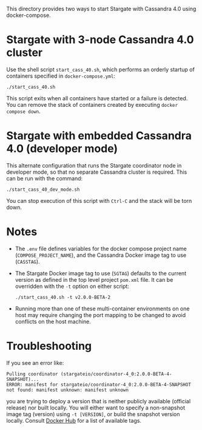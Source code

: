 This directory provides two ways to start Stargate with Cassandra 4.0 using docker-compose.

# Stargate with 3-node Cassandra 4.0 cluster

Use the shell script `start_cass_40.sh`, which performs an orderly startup of containers 
specified in `docker-compose.yml`:

`./start_cass_40.sh`

This script exits when all containers have started or a failure is detected. You can remove
the stack of containers created by executing `docker compose down`.

# Stargate with embedded Cassandra 4.0 (developer mode) 

This alternate configuration that runs the Stargate coordinator node in developer mode, so that no
separate Cassandra cluster is required. This can be run with the command:

`./start_cass_40_dev_mode.sh`

You can stop execution of this script with `Ctrl-C` and the stack will be torn down.

# Notes

* The `.env` file defines variables for the docker compose project name (`COMPOSE_PROJECT_NAME`),
  and the Cassandra Docker image tag to use (`CASSTAG`).

* The Stargate Docker image tag to use (`SGTAG`) defaults to the current version as defined in the
  top level project `pom.xml` file. It can be overridden with the `-t` option on either script:

  `./start_cass_40.sh -t v2.0.0-BETA-2`

* Running more than one of these multi-container environments on one host may require
changing the port mapping to be changed to avoid conflicts on the host machine.

# Troubleshooting

If you see an error like:
```
Pulling coordinator (stargateio/coordinator-4_0:2.0.0-BETA-4-SNAPSHOT)...
ERROR: manifest for stargateio/coordinator-4_0:2.0.0-BETA-4-SNAPSHOT not found: manifest unknown: manifest unknown
```

you are trying to deploy a version that is neither publicly available (official release) nor built locally.
You will either want to specify a non-snapshot image tag (version) using `-t [VERSION]`, or build the snapshot version locally.
Consult [Docker Hub](https://hub.docker.com/r/stargateio/coordinator-4_0/tags) for a list of available tags.